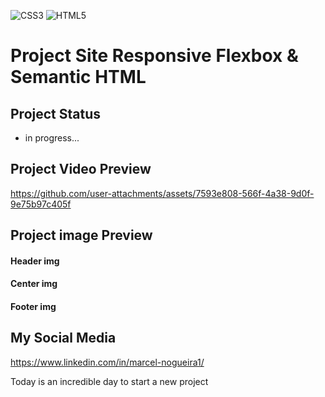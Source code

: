 ![CSS3](https://img.shields.io/badge/css3-%231572B6.svg?style=for-the-badge&logo=css3&logoColor=white)
![HTML5](https://img.shields.io/badge/html5-%23E34F26.svg?style=for-the-badge&logo=html5&logoColor=white)

# Project Site Responsive Flexbox & Semantic HTML

## Project Status
- in progress...

## Project Video Preview

https://github.com/user-attachments/assets/7593e808-566f-4a38-9d0f-9e75b97c405f


## Project image Preview

#### Header img


#### Center img


#### Footer img


## My Social Media

https://www.linkedin.com/in/marcel-nogueira1/

Today is an incredible day to start a new project
